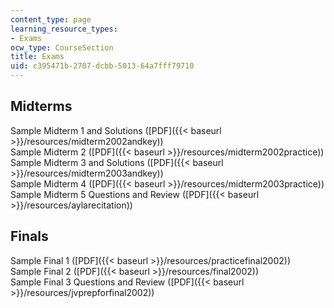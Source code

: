 ```yaml
---
content_type: page
learning_resource_types:
- Exams
ocw_type: CourseSection
title: Exams
uid: c395471b-2707-dcbb-5013-64a7fff79710
---
```


Midterms
--------

Sample Midterm 1 and Solutions ([PDF]({{< baseurl >}}/resources/midterm2002andkey))  
Sample Midterm 2 ([PDF]({{< baseurl >}}/resources/midterm2002practice))  
Sample Midterm 3 and Solutions ([PDF]({{< baseurl >}}/resources/midterm2003andkey))  
Sample Midterm 4 ([PDF]({{< baseurl >}}/resources/midterm2003practice))  
Sample Midterm 5 Questions and Review ([PDF]({{< baseurl >}}/resources/aylarecitation))

Finals
------

Sample Final 1 ([PDF]({{< baseurl >}}/resources/practicefinal2002))  
Sample Final 2 ([PDF]({{< baseurl >}}/resources/final2002))  
Sample Final 3 Questions and Review ([PDF]({{< baseurl >}}/resources/jvprepforfinal2002))